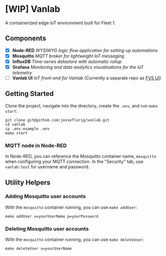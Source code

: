 # [WIP] Vanlab
A containerized edge IoT environment built for Fleet 1.

## Components

- [x] __Node-RED__ _WYSIWYG logic flow application for setting up automations_
- [x] __Mosquitto__ _MQTT broker for lightweight IoT messaging_
- [x] __InfluxDB__ _Time-series datastore with automatic rollup_
- [x] __Grafana__ _Monitoring and data analytics visualisations for the IoT telemetry_
- [ ] __Vanlab UI__ _IoT front-end for Vanlab_ (Currently a separate repo as [FVS UI](https://github.com/jesseflorig/fvs-ui))

## Getting Started
Clone the project, navigate into the directory, create the `.env`, and run `make start`:
```
git clone git@github.com:jesseflorig/vanlab.git
cd vanlab
cp .env.example .env
make start
```

### MQTT node in Node-RED
In Node-RED, you can reference the Mosquitto container name, `mosquitto` when configuring your MQTT connection. In the "Security" tab, use `vanlab:test` for username and password.

## Utility Helpers

### Adding Mosquitto user accounts
With the `mosquitto` container running, you can use `make addUser`:
```
make addUser u=yourUserName p=yourPassword
```

### Deleting Mosquitto user accounts
With the `mosquitto` container running, you can use `make deleteUser`:
```
make deleteUser u=yourUserName
```
